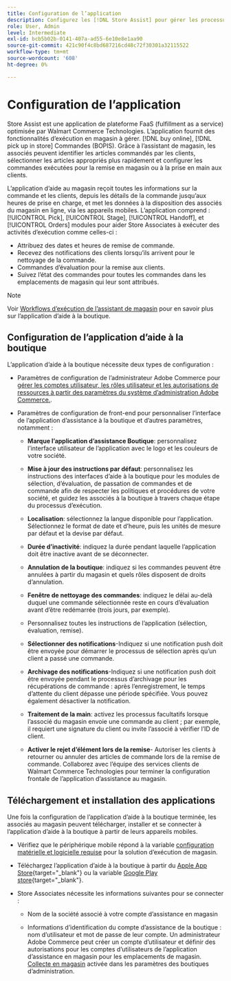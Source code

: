 ```yaml
---
title: Configuration de l’application
description: Configurez les [!DNL Store Assist] pour gérer les processus d’exécution de magasin de bout en bout et les processus d’achat en ligne, sélectionnez dans les commandes de magasin.
role: User, Admin
level: Intermediate
exl-id: bcb5b02b-0141-407a-ad55-6e10e8e1aa90
source-git-commit: 421c90f4c8bd687216cd48c72f30301a32115522
workflow-type: tm+mt
source-wordcount: '608'
ht-degree: 0%

---
```


# Configuration de l’application

Store Assist est une application de plateforme FaaS (fulfillment as a service) optimisée par Walmart Commerce Technologies. L’application fournit des fonctionnalités d’exécution en magasin à gérer. [!DNL buy online], [!DNL pick up in store] Commandes (BOPIS).  Grâce à l’assistant de magasin, les associés peuvent identifier les articles commandés par les clients, sélectionner les articles appropriés plus rapidement et configurer les commandes exécutées pour la remise en magasin ou à la prise en main aux clients.

L’application d’aide au magasin reçoit toutes les informations sur la commande et les clients, depuis les détails de la commande jusqu’aux heures de prise en charge, et met les données à la disposition des associés du magasin en ligne, via les appareils mobiles. L’application comprend : [!UICONTROL Pick], [!UICONTROL Stage], [!UICONTROL Handoff], et [!UICONTROL Orders] modules pour aider Store Associates à exécuter des activités d’exécution comme celles-ci :

- Attribuez des dates et heures de remise de commande.
- Recevez des notifications des clients lorsqu’ils arrivent pour le nettoyage de la commande.
- Commandes d’évaluation pour la remise aux clients.
- Suivez l’état des commandes pour toutes les commandes dans les emplacements de magasin qui leur sont attribués.

>[!NOTE]
>
>Voir [Workflows d’exécution de l’assistant de magasin](store-assist-modules.md) pour en savoir plus sur l’application d’aide à la boutique.

## Configuration de l’application d’aide à la boutique

L’application d’aide à la boutique nécessite deux types de configuration :

- Paramètres de configuration de l’administrateur Adobe Commerce pour [gérer les comptes utilisateur, les rôles utilisateur et les autorisations de ressources à partir des paramètres du système d’administration Adobe Commerce.](user-setup.md).

- Paramètres de configuration de front-end pour personnaliser l’interface de l’application d’assistance à la boutique et d’autres paramètres, notamment :

   - **Marque l’application d’assistance Boutique**: personnalisez l’interface utilisateur de l’application avec le logo et les couleurs de votre société.

   - **Mise à jour des instructions par défaut**: personnalisez les instructions des interfaces d’aide à la boutique pour les modules de sélection, d’évaluation, de passation de commandes et de commande afin de respecter les politiques et procédures de votre société, et guidez les associés à la boutique à travers chaque étape du processus d’exécution.

   - **Localisation**: sélectionnez la langue disponible pour l’application. Sélectionnez le format de date et d’heure, puis les unités de mesure par défaut et la devise par défaut.

   - **Durée d’inactivité**: indiquez la durée pendant laquelle l’application doit être inactive avant de se déconnecter.

   - **Annulation de la boutique**: indiquez si les commandes peuvent être annulées à partir du magasin et quels rôles disposent de droits d’annulation.

   - **Fenêtre de nettoyage des commandes**: indiquez le délai au-delà duquel une commande sélectionnée reste en cours d’évaluation avant d’être redémarrée (trois jours, par exemple).

   - Personnalisez toutes les instructions de l’application (sélection, évaluation, remise).

   - **Sélectionner des notifications**-Indiquez si une notification push doit être envoyée pour démarrer le processus de sélection après qu’un client a passé une commande.

   - **Archivage des notifications**-Indiquez si une notification push doit être envoyée pendant le processus d’archivage pour les récupérations de commande : après l’enregistrement, le temps d’attente du client dépasse une période spécifiée. Vous pouvez également désactiver la notification.

   - **Traitement de la main**: activez les processus facultatifs lorsque l’associé du magasin envoie une commande au client ; par exemple, il requiert une signature du client ou invite l’associé à vérifier l’ID de client.

   - **Activer le rejet d’élément lors de la remise**- Autoriser les clients à retourner ou annuler des articles de commande lors de la remise de commande.
   Collaborez avec l’équipe des services clients de Walmart Commerce Technologies pour terminer la configuration frontale de l’application d’assistance au magasin.

## Téléchargement et installation des applications

Une fois la configuration de l’application d’aide à la boutique terminée, les associés au magasin peuvent télécharger, installer et se connecter à l’application d’aide à la boutique à partir de leurs appareils mobiles.

- Vérifiez que le périphérique mobile répond à la variable [configuration matérielle et logicielle requise](solution-requirements.md#store-assist-app-requirements) pour la solution d’exécution de magasin.

- Téléchargez l’application d’aide à la boutique à partir du [Apple App Store](https://apps.apple.com/us/app/store-assist-by-walmart/id16092815390){target=&quot;_blank&quot;} ou la variable [Google Play store](https://play.google.com/store/apps/details?id=com.walmart.faas.storeassist){target=&quot;_blank&quot;}.

- Store Associates nécessite les informations suivantes pour se connecter :

   - Nom de la société associé à votre compte d’assistance en magasin

   - Informations d’identification du compte d’assistance de la boutique : nom d’utilisateur et mot de passe de leur compte.
   Un administrateur Adobe Commerce peut créer un compte d’utilisateur et définir des autorisations pour les comptes d’utilisateurs de l’application d’assistance en magasin pour les emplacements de magasin. [Collecte en magasin](merchant-store-configuration.md#pickup-location-configuration) activée dans les paramètres des boutiques d’administration.
